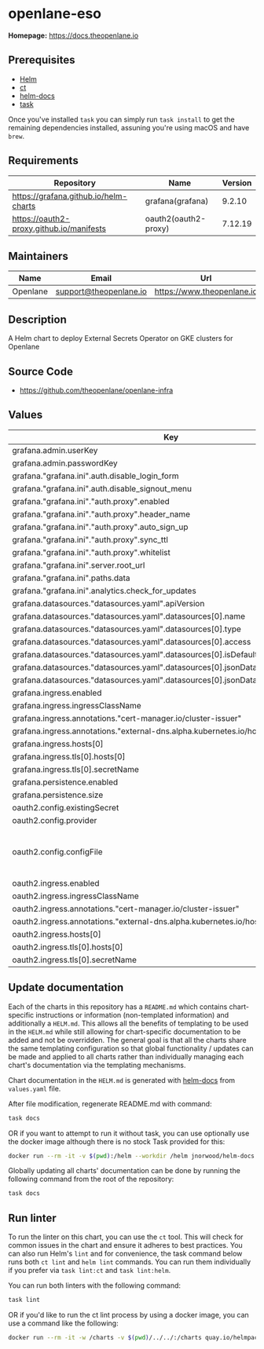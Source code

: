 # openlane-eso

**Homepage:** <https://docs.theopenlane.io>

## Prerequisites

- [Helm](https://helm.sh/docs/intro/install/)
- [ct](https://github.com/helm/chart-testing)
- [helm-docs](https://github.com/norwoodj/helm-docs)
- [task](https://taskfile.dev/)

Once you've installed `task` you can simply run `task install` to get the remaining dependencies installed, assuning you're using macOS and have `brew`.

## Requirements

| Repository | Name | Version |
|------------|------|---------|
| https://grafana.github.io/helm-charts | grafana(grafana) | 9.2.10 |
| https://oauth2-proxy.github.io/manifests | oauth2(oauth2-proxy) | 7.12.19 |

## Maintainers

| Name | Email | Url |
| ---- | ------ | --- |
| Openlane | <support@theopenlane.io> | <https://www.theopenlane.io> |

## Description

A Helm chart to deploy External Secrets Operator on GKE clusters for Openlane

## Source Code

* <https://github.com/theopenlane/openlane-infra>

## Values

| Key | Type | Default | Description |
|-----|------|---------|-------------|
| grafana.admin.userKey | string | `"admin-user"` |  |
| grafana.admin.passwordKey | string | `"admin-password"` |  |
| grafana."grafana.ini".auth.disable_login_form | bool | `true` |  |
| grafana."grafana.ini".auth.disable_signout_menu | bool | `false` |  |
| grafana."grafana.ini"."auth.proxy".enabled | bool | `true` |  |
| grafana."grafana.ini"."auth.proxy".header_name | string | `"X-Auth-Request-Email"` |  |
| grafana."grafana.ini"."auth.proxy".auto_sign_up | bool | `true` |  |
| grafana."grafana.ini"."auth.proxy".sync_ttl | int | `60` |  |
| grafana."grafana.ini"."auth.proxy".whitelist | string | `""` |  |
| grafana."grafana.ini".server.root_url | string | `"https://grafana.theopenlane.org"` |  |
| grafana."grafana.ini".paths.data | string | `"/var/lib/grafana/data"` |  |
| grafana."grafana.ini".analytics.check_for_updates | bool | `true` |  |
| grafana.datasources."datasources.yaml".apiVersion | int | `1` |  |
| grafana.datasources."datasources.yaml".datasources[0].name | string | `"Google Cloud Monitoring"` |  |
| grafana.datasources."datasources.yaml".datasources[0].type | string | `"stackdriver"` |  |
| grafana.datasources."datasources.yaml".datasources[0].access | string | `"proxy"` |  |
| grafana.datasources."datasources.yaml".datasources[0].isDefault | bool | `true` |  |
| grafana.datasources."datasources.yaml".datasources[0].jsonData.authenticationType | string | `"gce"` |  |
| grafana.datasources."datasources.yaml".datasources[0].jsonData.defaultProject | string | `"prod-apps-project"` |  |
| grafana.ingress.enabled | bool | `false` |  |
| grafana.ingress.ingressClassName | string | `"gce"` |  |
| grafana.ingress.annotations."cert-manager.io/cluster-issuer" | string | `"letsencrypt-prod"` |  |
| grafana.ingress.annotations."external-dns.alpha.kubernetes.io/hostname" | string | `"grafana.theopenlane.org"` |  |
| grafana.ingress.hosts[0] | string | `"grafana.theopenlane.org"` |  |
| grafana.ingress.tls[0].hosts[0] | string | `"grafana.theopenlane.org"` |  |
| grafana.ingress.tls[0].secretName | string | `"grafana-tls"` |  |
| grafana.persistence.enabled | bool | `true` |  |
| grafana.persistence.size | string | `"10Gi"` |  |
| oauth2.config.existingSecret | string | `"grafana-app-secret"` |  |
| oauth2.config.provider | string | `"google"` |  |
| oauth2.config.configFile | string | `"set_xauthrequest = true\nskip_auth_preflight = true\nredirect_url = \"https://grafana.theopenlane.org/oauth2/callback\"\nupstreams = [ \"http://grafana.grafana.svc.cluster.local:80/\", ]\nwhitelist_domains: = [ \"*.theopenlane.org\", ]\nemail_domains = [ \"*\", ]"` |  |
| oauth2.ingress.enabled | bool | `false` |  |
| oauth2.ingress.ingressClassName | string | `"gce"` |  |
| oauth2.ingress.annotations."cert-manager.io/cluster-issuer" | string | `"letsencrypt-prod"` |  |
| oauth2.ingress.annotations."external-dns.alpha.kubernetes.io/hostname" | string | `"grafana.theopenlane.org"` |  |
| oauth2.ingress.hosts[0] | string | `"grafana.theopenlane.org"` |  |
| oauth2.ingress.tls[0].hosts[0] | string | `"grafana.theopenlane.org"` |  |
| oauth2.ingress.tls[0].secretName | string | `"grafana-tls"` |  |

## Update documentation

Each of the charts in this repository has a `README.md` which contains chart-specific instructions or information (non-templated information) and additionally a `HELM.md`. This allows all the benefits of templating to be used in the `HELM.md` while still allowing for chart-specific documentation to be added and not be overridden. The general goal is that all the charts share the same templating configuration so that global functionality / updates can be made and applied to all charts rather than individually managing each chart's documentation via the templating mechanisms.

Chart documentation in the `HELM.md` is generated with [helm-docs](https://github.com/norwoodj/helm-docs) from `values.yaml` file.

After file modification, regenerate README.md with command:

```bash
task docs
```

OR if you want to attempt to run it without task, you can use optionally use the docker image although there is no stock Task provided for this:

```bash
docker run --rm -it -v $(pwd):/helm --workdir /helm jnorwood/helm-docs:v1.14.2 helm-docs
```

Globally updating all charts' documentation can be done by running the following command from the root of the repository:

```bash
task docs
```

## Run linter

To run the linter on this chart, you can use the `ct` tool. This will check for common issues in the chart and ensure it adheres to best practices. You can also run Helm's `lint` and for convenience, the task command below runs both `ct lint` and `helm lint` commands. You can run them individually if you prefer via `task lint:ct` and `task lint:helm`.

You can run both linters with the following command:

```bash
task lint
```

OR if you'd like to run the ct lint process by using a docker image, you can use a command like the following:

```bash
docker run --rm -it -w /charts -v $(pwd)/../../:/charts quay.io/helmpack/chart-testing:v3.12.0 ct lint --charts /charts/charts/openlane-eso --config /charts/charts/openlane-eso/ct.yaml
```
